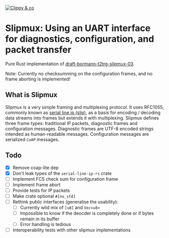 [![Clippy & co](https://github.com/Teufelchen1/slipmux/actions/workflows/rust.yml/badge.svg)](https://github.com/Teufelchen1/slipmux/actions/workflows/rust.yml)
# Slipmux: Using an UART interface for diagnostics, configuration, and packet transfer

Pure Rust implementation of [draft-bormann-t2trg-slipmux-03](https://datatracker.ietf.org/doc/html/draft-bormann-t2trg-slipmux-03).

Note: Currently no checksumming on the configuration frames, and no frame aborting is implemented!

## What is Slipmux

Slipmux is a very simple framing and multiplexing protocol. It uses RFC1055,
commonly known as [serial line ip (slip)](https://datatracker.ietf.org/doc/html/rfc1055),
as a basis for encoding / decoding data streams into frames but extends it with
multiplexing. Slipmux defines three frame types: traditional IP packets,
diagnostic frames and configuration messages.
Diagnostic frames are UTF-8 encoded strings intended as human-readable messages.
Configuration messages are serialized `CoAP` messages.


## Todo

- [x] Remove coap-lite dep
- [x] Don't leak types of the `serial-line-ip-rs` crate
- [ ] Implement FCS check sum for configuration frame
- [ ] Implement frame abort
- [ ] Provide tests for IP packets
- [ ] Make crate optional `#[no_std]`
- [ ] Rethink public interfaces (generalise the usability):
	- [ ] Currently wild mix of `[u8]` and `Vec<u8>`
	- [ ] Impossible to know if the deocder is completely done or if bytes remain in its buffer
	- [ ] Error handling is tedious
- [ ] Interoperability tests with other slipmux implementations